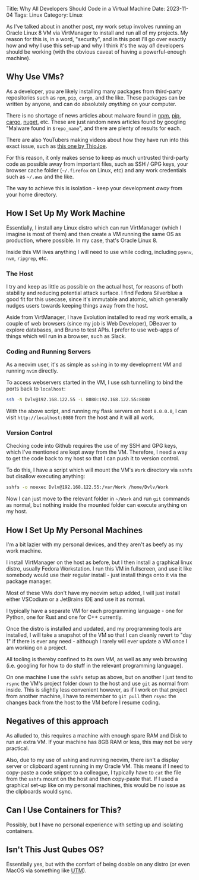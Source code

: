Title: Why All Developers Should Code in a Virtual Machine
Date: 2023-11-04
Tags: Linux
Category: Linux

As I've talked about in another post, my work setup involves running an Oracle Linux 8 VM via VirtManager to install and run all of my projects. My reason for this is, in a word, "security", and in this post I'll go over exactly how and why I use this set-up and why I think it's the way _all_ developers should be working (with the obvious caveat of having a powerful-enough machine).


## Why Use VMs?
As a developer, you are likely installing many packages from third-party repositories such as `npm`, `pip`, `cargo`, and the like. These packages can be written by anyone, and can do absolutely _anything_ on your computer. 

There is no shortage of news articles about malware found in [npm](https://www.zdnet.com/article/hundreds-more-malicious-packages-found-in-npm-factory/), [pip](https://arstechnica.com/information-technology/2023/02/451-malicious-packages-available-in-pypi-contained-crypto-stealing-malware/), [cargo](https://blog.phylum.io/rust-malware-staged-on-crates-io/), [nuget](https://thehackernews.com/2023/10/malicious-nuget-packages-caught.html), etc. These are just random news articles found by googling "Malware found in `$repo_name`", and there are plenty of results for each. 

There are also YouTubers making videos about how they have run into this exact issue, such as [this one by ThioJoe](https://www.youtube.com/watch?v=g2DO2Xhccq8).

For this reason, it only makes sense to keep as much untrusted third-party code as possible away from important files, such as SSH / GPG keys, your browser cache folder (`~/.firefox` on Linux, etc) and any work credentials such as `~/.aws` and the like.

The way to achieve this is isolation - keep your development _away_ from your home directory.


## How I Set Up My Work Machine
Essentially, I install any Linux distro which can run VirtManager (which I imagine is most of them) and then create a VM running the same OS as production, where possible. In my case, that's Oracle Linux 8.

Inside this VM lives anything I will need to use while coding, including `pyenv`, `nvm`, `ripgrep`, etc.

### The Host
I try and keep as little as possible on the actual host, for reasons of both stability and reducing potential attack surface. I find Fedora Silverblue a good fit for this usecase, since it's immutable and atomic, which generally nudges users towards keeping things away from the host. 

Aside from VirtManager, I have Evolution installed to read my work emails, a couple of web browsers (since my job is Web Developer), DBeaver to explore databases, and Bruno to test APIs. I prefer to use web-apps of things which will run in a browser, such as Slack.

### Coding and Running Servers
As a neovim user, it's as simple as `ssh`ing in to my development VM and running `nvim` directly.

To access webservers started in the VM, I use ssh tunnelling to bind the ports back to `localhost`:

```bash
ssh -N Dvlv@192.168.122.55 -L 8080:192.168.122.55:8080
```

With the above script, and running my flask servers on host `0.0.0.0`, I can visit `http://localhost:8080` from the host and it will all work.

### Version Control
Checking code into Github requires the use of my SSH and GPG keys, which I've mentioned are kept away from the VM. Therefore, I need a way to get the code back to my host so that I can push it to version control.

To do this, I have a script which will mount the VM's `Work` directory via `sshfs` but disallow executing anything:

```bash
sshfs -o noexec Dvlv@192.168.122.55:/var/Work /home/Dvlv/Work
```

Now I can just move to the relevant folder in `~/Work` and run `git` commands as normal, but nothing inside the mounted folder can execute anything on my host.

## How I Set Up My Personal Machines
I'm a bit lazier with my personal devices, and they aren't as beefy as my work machine.

I install VirtManager on the host as before, but I then install a graphical linux distro, usually Fedora Workstation. I run this VM in fullscreen, and use it like somebody would use their regular install - just install things onto it via the package manager.

Most of these VMs don't have my neovim setup added, I will just install either VSCodium or a JetBrains IDE and use it as normal.

I typically have a separate VM for each programming language - one for Python, one for Rust and one for C++ currently. 

Once the distro is installed and updated, and my programming tools are installed, I will take a snapshot of the VM so that I can cleanly revert to "day 1" if there is ever any need - although I rarely will ever update a VM once I am working on a project.

All tooling is thereby confined to its own VM, as well as any web browsing (i.e. googling for how to do stuff in the relevant programming language). 

On one machine I use the `sshfs` setup as above, but on another I just tend to `rsync` the VM's project folder down to the host and use `git` as normal from inside. This is slightly less convenient however, as if I work on that project from another machine, I have to remember to `git pull` then `rsync` the changes back from the host to the VM before I resume coding.

## Negatives of this approach
As alluded to, this requires a machine with enough spare RAM and Disk to run an extra VM. If your machine has 8GB RAM or less, this may not be very practical.

Also, due to my use of `ssh`ing and running neovim, there isn't a display server or clipboard agent running in my Oracle VM. This means if I need to copy-paste a code snippet to a colleague, I typically have to `cat` the file from the `sshfs` mount on the host and then copy-paste that. If I used a graphical set-up like on my personal machines, this would be no issue as the clipboards would sync.

## Can I Use Containers for This?
Possibly, but I have no personal experience with setting up and isolating containers. 

## Isn't This Just Qubes OS?
Essentially yes, but with the comfort of being doable on any distro (or even MacOS via something like [UTM](https://mac.getutm.app/)).